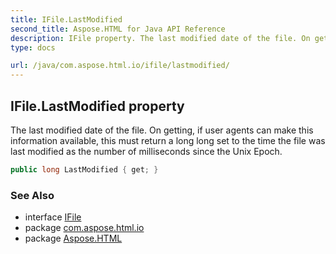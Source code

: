 ```yaml
---
title: IFile.LastModified
second_title: Aspose.HTML for Java API Reference
description: IFile property. The last modified date of the file. On getting if user agents can make this information available this must return a long long set to the time the file was last modified as the number of milliseconds since the Unix Epoch
type: docs

url: /java/com.aspose.html.io/ifile/lastmodified/
---
```

## IFile.LastModified property

The last modified date of the file. On getting, if user agents can make this information available, this must return a long long set to the time the file was last modified as the number of milliseconds since the Unix Epoch.

```java
public long LastModified { get; }
```

### See Also

* interface [IFile](../)
* package [com.aspose.html.io](../../../com.aspose.html.io/)
* package [Aspose.HTML](../../../)

